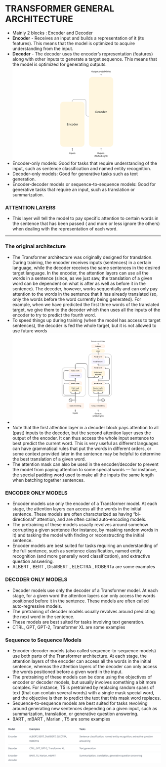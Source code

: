 # TRANSFORMER GENERAL ARCHITECTURE

- Mainly 2 blocks : Encoder and Decoder
- **Encoder** - Receives an input and builds a representation of it (its features). This means that the model is optimized to acquire understanding from the input.
- **Decoder** - The decoder uses the encoder’s representation (features) along with other inputs to generate a target sequence. This means that the model is optimized for generating outputs.
![img_3.png](images/img_3.png)
- Encoder-only models: Good for tasks that require understanding of the input, such as sentence classification and named entity recognition.
- Decoder-only models: Good for generative tasks such as text generation.
- Encoder-decoder models or sequence-to-sequence models: Good for generative tasks that require an input, such as translation or summarization.

### ATTENTION LAYERS
- This layer will tell the model to pay specific attention to certain words in the sentence that has been passed ( and more or less ignore the others) when dealing with the representation of each word.
---

### The original architecture

- The Transformer architecture was originally designed for translation. During training, the encoder receives inputs (sentences) in a certain language, while the decoder receives the same sentences in the desired target language. In the encoder, the attention layers can use all the words in a sentence (since, as we just saw, the translation of a given word can be dependent on what is after as well as before it in the sentence). The decoder, however, works sequentially and can only pay attention to the words in the sentence that it has already translated (so, only the words before the word currently being generated). For example, when we have predicted the first three words of the translated target, we give them to the decoder which then uses all the inputs of the encoder to try to predict the fourth word.
- To speed things up during training (when the model has access to target sentences), the decoder is fed the whole target, but it is not allowed to use future words
- ![original_architecture.png](images\original_architecture.png)
- Note that the first attention layer in a decoder block pays attention to all (past) inputs to the decoder, but the second attention layer uses the output of the encoder. It can thus access the whole input sentence to best predict the current word. This is very useful as different languages can have grammatical rules that put the words in different orders, or some context provided later in the sentence may be helpful to determine the best translation of a given word.
- The attention mask can also be used in the encoder/decoder to prevent the model from paying attention to some special words — for instance, the special padding word used to make all the inputs the same length when batching together sentences.

### ENCODER ONLY MODELS

- Encoder models use only the encoder of a Transformer model. At each stage, the attention layers can access all the words in the initial sentence. These models are often characterized as having “bi-directional” attention, and are often called auto-encoding models.
- The pretraining of these models usually revolves around somehow corrupting a given sentence (for instance, by masking random words in it) and tasking the model with finding or reconstructing the initial sentence.
- Encoder models are best suited for tasks requiring an understanding of the full sentence, such as sentence classification, named entity recognition (and more generally word classification), and extractive question answering.
- ALBERT , BERT , DistilBERT , ELECTRA , ROBERTa are some examples

### DECODER ONLY MODELS

- Decoder models use only the decoder of a Transformer model. At each stage, for a given word the attention layers can only access the words positioned before it in the sentence. These models are often called auto-regressive models.
- The pretraining of decoder models usually revolves around predicting the next word in the sentence.
- These models are best suited for tasks involving text generation.
- CTRL, GPT, GPT-2, Transformer XL are some examples

### Sequence to Sequence Models

- Encoder-decoder models (also called sequence-to-sequence models) use both parts of the Transformer architecture. At each stage, the attention layers of the encoder can access all the words in the initial sentence, whereas the attention layers of the decoder can only access the words positioned before a given word in the input.
- The pretraining of these models can be done using the objectives of encoder or decoder models, but usually involves something a bit more complex. For instance, T5 is pretrained by replacing random spans of text (that can contain several words) with a single mask special word, and the objective is then to predict the text that this mask word replaces.
- Sequence-to-sequence models are best suited for tasks revolving around generating new sentences depending on a given input, such as summarization, translation, or generative question answering.
- BART , mBART , Marian , T5 are some examples

![model_usecases.png](images\model_usecases.png)



